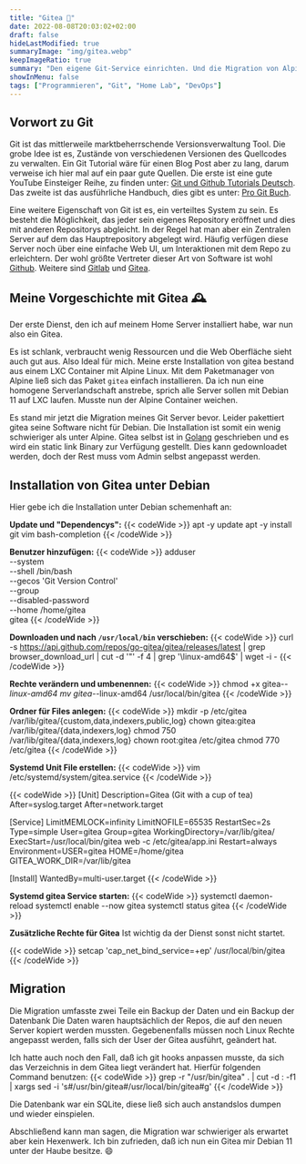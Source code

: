 ```yaml
---
title: "Gitea 🍵"
date: 2022-08-08T20:03:02+02:00
draft: false
hideLastModified: true
summaryImage: "img/gitea.webp"
keepImageRatio: true
summary: "Den eigene Git-Service einrichten. Und die Migration von Alpine zu Debian."
showInMenu: false
tags: ["Programmieren", "Git", "Home Lab", "DevOps"]
---
```


## Vorwort zu Git
Git ist das mittlerweile marktbeherrschende Versionsverwaltung Tool. Die grobe Idee ist es, Zustände von verschiedenen Versionen des Quellcodes zu verwalten.
Ein Git Tutorial wäre für einen Blog Post aber zu lang, darum verweise ich hier mal auf ein paar gute Quellen. 
Die erste ist eine gute YouTube Einsteiger Reihe, zu finden unter: [Git und Github Tutorials Deutsch](https://www.youtube.com/playlist?list=PLNmsVeXQZj7rbmmqb1Lt_RGU4DEhelTrR). Das zweite ist das ausführliche Handbuch, dies gibt es unter: [Pro Git Buch](https://git-scm.com/book/de/v2).

Eine weitere Eigenschaft von Git ist es, ein verteiltes System zu sein. Es besteht die Möglichkeit, das jeder sein eigenes Repository eröffnet und dies mit anderen Repositorys abgleicht.
In der Regel hat man aber ein Zentralen Server auf dem das Hauptrepository abgelegt wird. Häufig verfügen diese Server noch über eine einfache Web UI, um Interaktionen mit dem Repo zu erleichtern.
Der wohl größte Vertreter dieser Art von Software ist wohl [Github](https://github.com/). Weitere sind [Gitlab](https://about.gitlab.com) und [Gitea](https://gitea.io/en-us/).

## Meine Vorgeschichte mit Gitea 🕰️
Der erste Dienst, den ich auf meinem Home Server installiert habe, war nun also ein Gitea.

Es ist schlank, verbraucht wenig Ressourcen und die Web Oberfläche sieht auch gut aus. Also Ideal für mich.
Meine erste Installation von gitea bestand aus einem LXC Container mit Alpine Linux. Mit dem Paketmanager von Alpine ließ sich das Paket `gitea` einfach installieren.
Da ich nun eine homogene Serverlandschaft anstrebe, sprich alle Server sollen mit Debian 11 auf LXC laufen. Musste nun der Alpine Container weichen. 

Es stand mir jetzt die Migration meines Git Server bevor. Leider pakettiert gitea seine Software nicht für Debian. Die Installation ist somit ein wenig schwieriger als unter Alpine.
Gitea selbst ist in [Golang](https://go.dev/) geschrieben und es wird ein static link Binary zur Verfügung gestellt. Dies kann gedownloadet werden, doch der Rest muss vom Admin selbst angepasst werden.

## Installation von Gitea unter Debian

Hier gebe ich die Installation unter Debian schemenhaft an:

**Update und "Dependencys":**
{{< codeWide >}}
apt -y update
apt -y install git vim bash-completion
{{< /codeWide >}}

**Benutzer hinzufügen:**
{{< codeWide >}}
adduser \
   --system \
   --shell /bin/bash \
   --gecos 'Git Version Control' \
   --group \
   --disabled-password \
   --home /home/gitea \
   gitea
{{< /codeWide >}}


**Downloaden und nach `/usr/local/bin` verschieben:**
{{< codeWide >}}
curl -s  https://api.github.com/repos/go-gitea/gitea/releases/latest | grep browser_download_url  |  cut -d '"' -f 4  | grep '\linux-amd64$' | wget -i -
{{< /codeWide >}}

**Rechte verändern und umbenennen:**
{{< codeWide >}}
chmod +x gitea-*-linux-amd64
mv gitea-*-linux-amd64 /usr/local/bin/gitea
{{< /codeWide >}}

**Ordner für Files anlegen:**
{{< codeWide >}}
mkdir -p /etc/gitea /var/lib/gitea/{custom,data,indexers,public,log}
chown gitea:gitea /var/lib/gitea/{data,indexers,log}
chmod 750 /var/lib/gitea/{data,indexers,log}
chown root:gitea /etc/gitea
chmod 770 /etc/gitea
{{< /codeWide >}}

**Systemd Unit File erstellen:**
{{< codeWide >}}
vim /etc/systemd/system/gitea.service
{{< /codeWide >}}

{{< codeWide >}}
[Unit]
Description=Gitea (Git with a cup of tea)
After=syslog.target
After=network.target

[Service]
LimitMEMLOCK=infinity
LimitNOFILE=65535
RestartSec=2s
Type=simple
User=gitea
Group=gitea
WorkingDirectory=/var/lib/gitea/
ExecStart=/usr/local/bin/gitea web -c /etc/gitea/app.ini
Restart=always
Environment=USER=gitea HOME=/home/gitea GITEA_WORK_DIR=/var/lib/gitea

[Install]
WantedBy=multi-user.target
{{< /codeWide >}}

**Systemd gitea Service starten:**
{{< codeWide >}}
systemctl daemon-reload
systemctl enable --now gitea
systemctl status gitea
{{< /codeWide >}}

**Zusätzliche Rechte für Gitea**
Ist wichtig da der Dienst sonst nicht startet.

{{< codeWide >}}
setcap 'cap_net_bind_service=+ep' /usr/local/bin/gitea
{{< /codeWide >}}

## Migration
Die Migration umfasste zwei Teile ein Backup der Daten und ein Backup der Datenbank
Die Daten waren hauptsächlich der Repos, die auf den neuen Server kopiert werden mussten.
Gegebenenfalls müssen noch Linux Rechte angepasst werden, falls sich der User der Gitea ausführt, geändert hat. 

Ich hatte auch noch den Fall, daß ich git hooks anpassen musste, da sich das Verzeichnis in dem Gitea liegt verändert hat.
Hierfür folgenden Command benutzen:
{{< codeWide >}}
grep -r "/usr/bin/gitea" . | cut -d : -f1 | xargs sed -i 's#/usr/bin/gitea#/usr/local/bin/gitea#g' 
{{< /codeWide >}}

Die Datenbank war ein SQLite, diese ließ sich auch anstandslos dumpen und wieder einspielen. 

Abschließend kann man sagen, die Migration war schwieriger als erwartet aber kein Hexenwerk. 
Ich bin zufrieden, daß ich nun ein Gitea mir Debian 11 unter der Haube besitze. 😄
